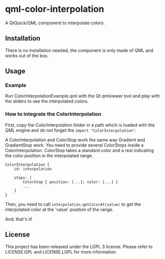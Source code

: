 qml-color-interpolation
=======================

A QtQuick/QML component to interpolate colors.

Installation
------------

There is no installation needed, the component is only made of QML and works out of the box.

Usage
-----

### Example

Run ColorInterpolationExample.qml with the Qt qmlviewer tool and play with the sliders to see the interpolated colors.

### How to integrate the ColorInterpolation

First, copy the ColorInterpolation folder in a path which is loaded with the QML engine and do not forget the `import "ColorInterpolation"`.

A ColorInterpolation and ColorStop work the same way Gradient and GradientStop work.
You need to provide several ColorStops inside a ColorInterpolation. ColorStop takes a standard color and a real indicating the color position in the interpolated range.
    
    ColorInterpolation {
        id: interpolation
        
        stops: [
            ColorStop { position: [...]; color: [...] }
            ...
        ]
    }
    
Then, you need to call `interpolation.getColorAt(value)` to get the interpolated color at the 'value' position of the range.

And, that's it!

License
-------

This project has been released under the LGPL 3 license.
Please refer to LICENSE.GPL and LICENSE.LGPL for more information.